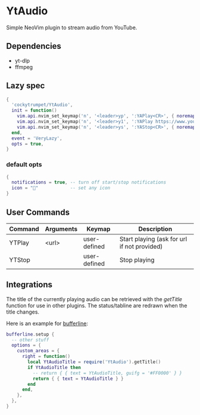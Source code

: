 # YtAudio

Simple NeoVim plugin to stream audio from YouTube.

## Dependencies

- yt-dlp
- ffmpeg

## Lazy spec

```lua
{
  'cockytrumpet/YtAudio',
  init = function()
    vim.api.nvim_set_keymap('n', '<leader>yp', ':YAPlay<CR>', { noremap = true, silent = true })
    vim.api.nvim_set_keymap('n', '<leader>y1', ':YAPlay https://www.youtube.com/watch?v=dQw4w9WgXcQ&pp=ygUJcmljayByb2xs<CR>', { noremap = true, silent = true })
    vim.api.nvim_set_keymap('n', '<leader>ys', ':YAStop<CR>', { noremap = true, silent = true })
  end,
  event = 'VeryLazy',
  opts = true,
}
```

### default opts

```lua
{
  notifications = true, -- turn off start/stop notifications
  icon = ""            -- set any icon
}
```

## User Commands

| Command | Arguments | Keymap       | Description                                 |
| ------- | --------- | ------------ | ------------------------------------------- |
| YTPlay  | \<url\>   | user-defined | Start playing (ask for url if not provided) |
| YTStop  |           | user-defined | Stop playing                                |

## Integrations

The title of the currently playing audio can be retrieved with the _getTitle_
function for use in other plugins. The status/tabline are redrawn when the title
changes.

Here is an example for [bufferline](https://github.com/akinsho/bufferline.nvim):

```lua
bufferline.setup {
  -- other stuff
  options = {
    custom_areas = {
      right = function()
        local YtAudioTitle = require('YtAudio').getTitle()
        if YtAudioTitle then
          -- return { { text = YtAudioTitle, guifg = '#FF0000' } }
          return { { text = YtAudioTitle } }
        end
      end,
    },
  },
}
```
